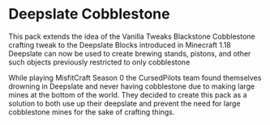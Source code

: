 # Deepslate Cobblestone 

This pack extends the idea of the Vanilla Tweaks Blackstone Cobblestone crafting tweak to the Deepslate Blocks introduced in Minecraft 1.18
Deepslate can now be used to create brewing stands, pistons, and other such objects previously restricted to only cobblestone

While playing MisfitCraft Season 0 the CursedPilots team found themselves drowning in Deepslate and never having cobblestone due to making large mines at the bottom of the world. 
They decided to create this pack as a solution to both use up their deepslate and prevent the need for large cobblestone mines for the sake of crafting things. 

